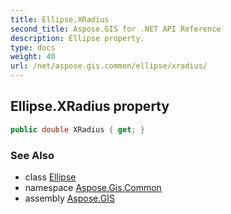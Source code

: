 ```yaml
---
title: Ellipse.XRadius
second_title: Aspose.GIS for .NET API Reference
description: Ellipse property. 
type: docs
weight: 40
url: /net/aspose.gis.common/ellipse/xradius/
---
```

## Ellipse.XRadius property

```csharp
public double XRadius { get; }
```

### See Also

* class [Ellipse](../)
* namespace [Aspose.Gis.Common](../../ellipse/)
* assembly [Aspose.GIS](../../../)


